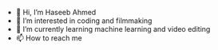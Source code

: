 - 👋 Hi, I’m Haseeb Ahmed
- 👀 I’m interested in coding and filmmaking
- 🌱 I’m currently learning machine learning and video editing
- 📫 How to reach me 

<!---
H4seeb-Ahmd/H4seeb-Ahmd is a ✨ special ✨ repository because its `README.md` (this file) appears on your GitHub profile.
You can click the Preview link to take a look at your changes.
--->
